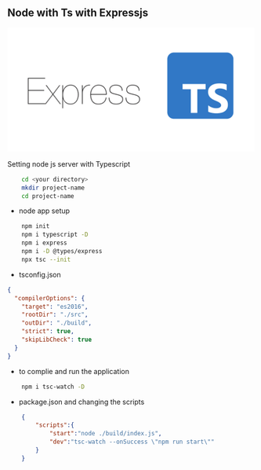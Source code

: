 ## Node with Ts with Expressjs

![image](./images/express+Ts.png)

Setting node js server with Typescript

```bash
    cd <your directory>
    mkdir project-name
    cd project-name
```
- node app setup
```bash
    npm init 
    npm i typescript -D
    npm i express 
    npm i -D @types/express
    npx tsc --init
```

- tsconfig.json
```json
{
  "compilerOptions": {
    "target": "es2016",                                  
    "rootDir": "./src",                     
    "outDir": "./build",                               
    "strict": true,                                                      
    "skipLibCheck": true                            
  }
}
```

- to complie and run the application
```bash
    npm i tsc-watch -D
```

- package.json and changing the scripts
```json
    {
        "scripts":{
            "start":"node ./build/index.js",
            "dev":"tsc-watch --onSuccess \"npm run start\""
        }
    }
```
